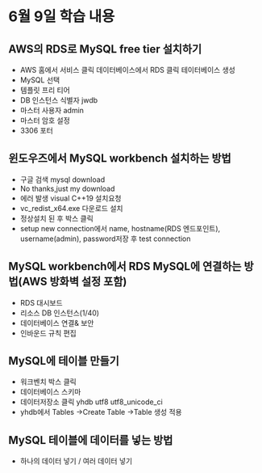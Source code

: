 # 6월 9일 학습 내용

## AWS의 RDS로 MySQL free tier 설치하기
- AWS 홈에서 서비스 클릭 데이터베이스에서 RDS 클릭 테이터베이스 생성
- MySQL 선택
- 템플릿 프리 티어
- DB 인스턴스 식별자 jwdb
- 마스터 사용자 admin
- 마스터 암호 설정
- 3306 포터

## 윈도우즈에서 MySQL workbench 설치하는 방법
- 구글 검색 mysql download
- No thanks,just my download
- 에러 발생 visual C++19 설치요청
- vc_redist_x64.exe 다운로드 설치
- 정상설치 된 후 박스 클릭
- setup new connection에서 name, hostname(RDS 엔드포인트), username(admin), password저장 후 test connection 

## MySQL workbench에서 RDS MySQL에 연결하는 방법(AWS 방화벽 설정 포함)
- RDS 대시보드
- 리소스 DB 인스턴스(1/40)
- 데이터베이스 연결& 보안
- 인바운드 규칙 편집

## MySQL에 테이블 만들기
- 워크벤치 박스 클릭
- 데이터베이스 스키마 
- 데이터저장소 클릭 yhdb utf8 utf8_unicode_ci
- yhdb에서 Tables ->Create Table ->Table 생성 적용

## MySQL 테이블에 데이터를 넣는 방법
- 하나의 데이터 넣기 / 여러 데이터 넣기
  

